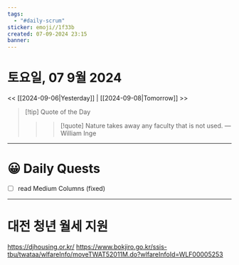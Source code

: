 ```yaml
---
tags:
  - "#daily-scrum"
sticker: emoji//1f33b
created: 07-09-2024 23:15
banner:
---
```

# 토요일, 07 9월 2024
<< [[2024-09-06|Yesterday]] | [[2024-09-08|Tomorrow]] >>

> [!tip] Quote of the Day  
> > > [!quote] Nature takes away any faculty that is not used.
> — William Inge

---

#  😀 Daily Quests
- [ ] read Medium Columns (fixed)

---

# 대전 청년 월세 지원
https://djhousing.or.kr/
https://www.bokjiro.go.kr/ssis-tbu/twataa/wlfareInfo/moveTWAT52011M.do?wlfareInfoId=WLF00005253